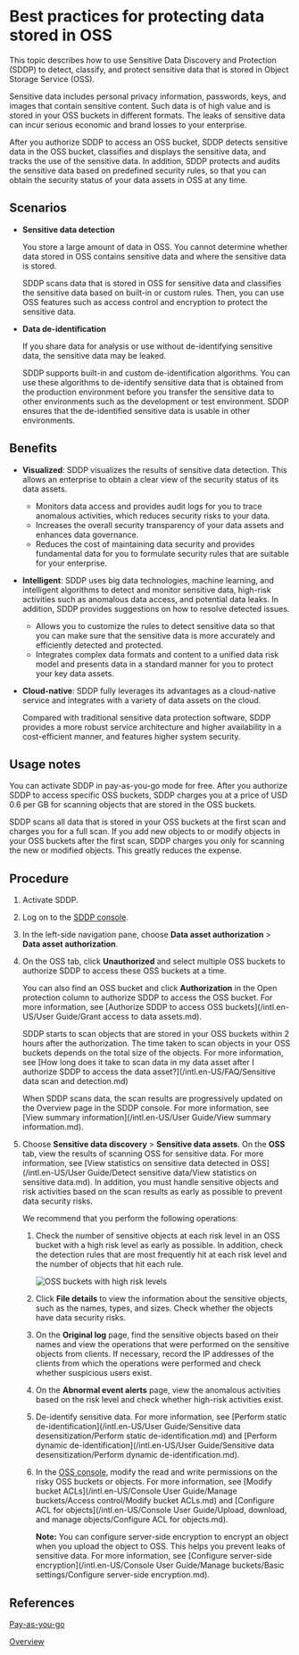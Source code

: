 # Best practices for protecting data stored in OSS

This topic describes how to use Sensitive Data Discovery and Protection \(SDDP\) to detect, classify, and protect sensitive data that is stored in Object Storage Service \(OSS\).

Sensitive data includes personal privacy information, passwords, keys, and images that contain sensitive content. Such data is of high value and is stored in your OSS buckets in different formats. The leaks of sensitive data can incur serious economic and brand losses to your enterprise.

After you authorize SDDP to access an OSS bucket, SDDP detects sensitive data in the OSS bucket, classifies and displays the sensitive data, and tracks the use of the sensitive data. In addition, SDDP protects and audits the sensitive data based on predefined security rules, so that you can obtain the security status of your data assets in OSS at any time.

## Scenarios

-   **Sensitive data detection**

    You store a large amount of data in OSS. You cannot determine whether data stored in OSS contains sensitive data and where the sensitive data is stored.

    SDDP scans data that is stored in OSS for sensitive data and classifies the sensitive data based on built-in or custom rules. Then, you can use OSS features such as access control and encryption to protect the sensitive data.

-   **Data de-identification**

    If you share data for analysis or use without de-identifying sensitive data, the sensitive data may be leaked.

    SDDP supports built-in and custom de-identification algorithms. You can use these algorithms to de-identify sensitive data that is obtained from the production environment before you transfer the sensitive data to other environments such as the development or test environment. SDDP ensures that the de-identified sensitive data is usable in other environments.


## Benefits

-   **Visualized**: SDDP visualizes the results of sensitive data detection. This allows an enterprise to obtain a clear view of the security status of its data assets.
    -   Monitors data access and provides audit logs for you to trace anomalous activities, which reduces security risks to your data.
    -   Increases the overall security transparency of your data assets and enhances data governance.
    -   Reduces the cost of maintaining data security and provides fundamental data for you to formulate security rules that are suitable for your enterprise.
-   **Intelligent**: SDDP uses big data technologies, machine learning, and intelligent algorithms to detect and monitor sensitive data, high-risk activities such as anomalous data access, and potential data leaks. In addition, SDDP provides suggestions on how to resolve detected issues.
    -   Allows you to customize the rules to detect sensitive data so that you can make sure that the sensitive data is more accurately and efficiently detected and protected.
    -   Integrates complex data formats and content to a unified data risk model and presents data in a standard manner for you to protect your key data assets.
-   **Cloud-native**: SDDP fully leverages its advantages as a cloud-native service and integrates with a variety of data assets on the cloud.

    Compared with traditional sensitive data protection software, SDDP provides a more robust service architecture and higher availability in a cost-efficient manner, and features higher system security.


## Usage notes

You can activate SDDP in pay-as-you-go mode for free. After you authorize SDDP to access specific OSS buckets, SDDP charges you at a price of USD 0.6 per GB for scanning objects that are stored in the OSS buckets.

SDDP scans all data that is stored in your OSS buckets at the first scan and charges you for a full scan. If you add new objects to or modify objects in your OSS buckets after the first scan, SDDP charges you only for scanning the new or modified objects. This greatly reduces the expense.

## Procedure

1.  Activate SDDP.

2.  Log on to the [SDDP console](https://yundun.console.aliyun.com/?p=sddp#/overview).

3.  In the left-side navigation pane, choose **Data asset authorization** \> **Data asset authorization**.

4.  On the OSS tab, click **Unauthorized** and select multiple OSS buckets to authorize SDDP to access these OSS buckets at a time.

    You can also find an OSS bucket and click **Authorization** in the Open protection column to authorize SDDP to access the OSS bucket. For more information, see [Authorize SDDP to access OSS buckets](/intl.en-US/User Guide/Grant access to data assets.md).

    SDDP starts to scan objects that are stored in your OSS buckets within 2 hours after the authorization. The time taken to scan objects in your OSS buckets depends on the total size of the objects. For more information, see [How long does it take to scan data in my data asset after I authorize SDDP to access the data asset?](/intl.en-US/FAQ/Sensitive data scan and detection.md)

    When SDDP scans data, the scan results are progressively updated on the Overview page in the SDDP console. For more information, see [View summary information](/intl.en-US/User Guide/View summary information.md).

5.  Choose **Sensitive data discovery** \> **Sensitive data assets**. On the **OSS** tab, view the results of scanning OSS for sensitive data. For more information, see [View statistics on sensitive data detected in OSS](/intl.en-US/User Guide/Detect sensitive data/View statistics on sensitive data.md). In addition, you must handle sensitive objects and risk activities based on the scan results as early as possible to prevent data security risks.

    We recommend that you perform the following operations:

    1.  Check the number of sensitive objects at each risk level in an OSS bucket with a high risk level as early as possible. In addition, check the detection rules that are most frequently hit at each risk level and the number of objects that hit each rule.

        ![OSS buckets with high risk levels](../images/p183760.png)

    2.  Click **File details** to view the information about the sensitive objects, such as the names, types, and sizes. Check whether the objects have data security risks.
    3.  On the **Original log** page, find the sensitive objects based on their names and view the operations that were performed on the sensitive objects from clients. If necessary, record the IP addresses of the clients from which the operations were performed and check whether suspicious users exist.
    4.  On the **Abnormal event alerts** page, view the anomalous activities based on the risk level and check whether high-risk activities exist.
    5.  De-identify sensitive data. For more information, see [Perform static de-identification](/intl.en-US/User Guide/Sensitive data desensitization/Perform static de-identification.md) and [Perform dynamic de-identification](/intl.en-US/User Guide/Sensitive data desensitization/Perform dynamic de-identification.md).
    6.  In the [OSS console](https://oss.console.aliyun.com/overview), modify the read and write permissions on the risky OSS buckets or objects. For more information, see [Modify bucket ACLs](/intl.en-US/Console User Guide/Manage buckets/Access control/Modify bucket ACLs.md) and [Configure ACL for objects](/intl.en-US/Console User Guide/Upload, download, and manage objects/Configure ACL for objects.md).

        **Note:** You can configure server-side encryption to encrypt an object when you upload the object to OSS. This helps you prevent leaks of sensitive data. For more information, see [Configure server-side encryption](/intl.en-US/Console User Guide/Manage buckets/Basic settings/Configure server-side encryption.md).


## References

[Pay-as-you-go](/intl.en-US/Pricing/Pay-as-you-go.md)

[Overview](/intl.en-US/FAQ/Overview.md)

